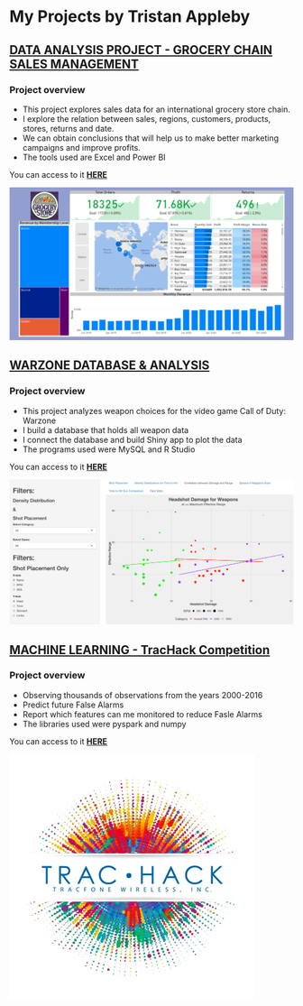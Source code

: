 # My Projects by Tristan Appleby



## [DATA ANALYSIS PROJECT - GROCERY CHAIN SALES MANAGEMENT](https://programtristan.github.io/GroceryStore_Sales_Analysis/)

### Project overview
* This project explores sales data for an international grocery store chain.
* I explore the relation between sales, regions, customers, products, stores, returns and date.
* We can obtain conclusions that will help us to make better marketing campaigns and improve profits.
* The tools used are Excel and Power BI

You can access to it **[HERE](https://programtristan.github.io/GroceryStore_Sales_Analysis/)**

[![go to project](Sales_Management/Snapshot.png)](https://programtristan.github.io/GroceryStore_Sales_Analysis/)



## [WARZONE DATABASE & ANALYSIS](https://programtristan.github.io/Warzone_Database/)

### Project overview
* This project analyzes weapon choices for the video game Call of Duty: Warzone
* I build a database that holds all weapon data
* I connect the database and build Shiny app to plot the data
* The programs used were MySQL and R Studio


You can access to it **[HERE](https://programtristan.github.io/Warzone_Database/)**

[![go to project](Warzone_Database/Warzone_ShinyApp.png)](https://programtristan.github.io/Warzone_Database/)



## [MACHINE LEARNING - TracHack Competition ](https://programtristan.github.io/FireDepartment_MachineLearning/)

### Project overview
- Observing thousands of observations from the years 2000-2016
- Predict future False Alarms
- Report which features can me monitored to reduce Fasle Alarms
- The libraries used were pyspark and numpy

You can access to it **[HERE](https://programtristan.github.io/FireDepartment_MachineLearning/)**

[![go to project](TracHackComp_ML/trachacksplash.png)](https://programtristan.github.io/FireDepartment_MachineLearning/)
